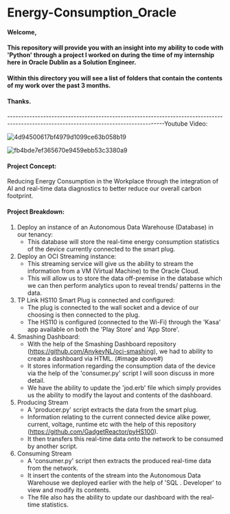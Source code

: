 # Energy-Consumption_Oracle

#### Welcome,

#### This repository will provide you with an insight into my ability to code with 'Python' through a project I worked on during the time of my internship here in Oracle Dublin as a Solution Engineer.

#### Within this directory you will see a list of folders that contain the contents of my work over the past 3 months.

#### Thanks.

---------------------------------------------------------------------------------------------------------------------------------------Youtube Video: 

![4d94500617bf4979d1099ce63b058b19](https://user-images.githubusercontent.com/36043248/64624320-67db3680-d3e2-11e9-9f16-ebc9d183f2cc.png)

![fb4bde7ef365670e9459ebb53c3380a9](https://user-images.githubusercontent.com/36043248/64599145-cb4c7080-d3b0-11e9-978c-755d521e0b7b.png)

#### Project Concept:

Reducing Energy Consumption in the Workplace through the integration of AI and real-time data diagnostics to better reduce our overall carbon footprint.

#### Project Breakdown:

1. Deploy an instance of an Autonomous Data Warehouse (Database) in our tenancy:
    - This database will store the real-time energy consumption statistics of the device currently connected to the smart plug.
2. Deploy an OCI Streaming instance:
    - This streaming service will give us the ability to stream the information from a VM (Virtual Machine) to the Oracle Cloud.
    - This will allow us to store the data off-premise in the database which we can then perform analytics upon to reveal trends/
      patterns in the data.
3. TP Link HS110 Smart Plug is connected and configured:
   - The plug is connected to the wall socket and a device of our choosing is then connected to the plug.
   - The HS110 is configured (connected to the Wi-Fi) through the 'Kasa' app available on both the 'Play Store' and 'App Store'.
4. Smashing Dashboard:
   - With the help of the Smashing Dashboard repository (https://github.com/AnykeyNL/oci-smashing), we had to ability to create a  dashboard via HTML. (#image above#)
   - It stores information regarding the consumption data of the device via the help of the 'consumer.py' script I will soon discuss in more detail.
   - We have the ability to update the 'jod.erb' file which simply provides us the ability to modify the layout and contents of the dashboard.
5. Producing Stream
   - A 'producer.py' script extracts the data from the smart plug. 
   - Information relating to the current connected device alike power, current, voltage, runtime etc with the help of this repository        (https://github.com/GadgetReactor/pyHS100). 
   - It then transfers this real-time data onto the network to be consumed by another script.
6. Consuming Stream
   - A 'consumer.py' script then extracts the produced real-time data from the network.
   - It insert the contents of the stream into the Autonomous Data Warehouse we deployed earlier with the help of 'SQL   . 
     Developer' to view and modify its contents.
   - The file also has the ability to update our dashboard with the real-time statistics.



